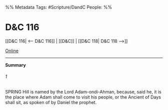 %% Metadata
Tags: #Scripture/DandC
People: 
%%
# D&C 116
[[D&C 116| <-- D&C 116]] | [[D&C]] | [[D&C 118| D&C 118 -->]]

[Online](https://churchofjesuschrist.org/study/scriptures/dc-testament/dc/116?lang=eng)

---
__Summary__

###### 1
SPRING Hill is named by the Lord Adam-ondi-Ahman, because, said he, it is the place where Adam shall come to visit his people, or the Ancient of Days shall sit, as spoken of by Daniel the prophet.




